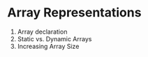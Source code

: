 # Array Representations
1. Array declaration 
2. Static vs. Dynamic Arrays
3. Increasing Array Size
